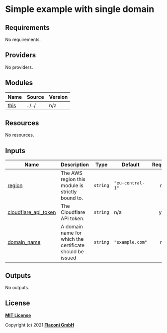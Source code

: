 # Simple example with single domain

<!-- BEGINNING OF PRE-COMMIT-TERRAFORM DOCS HOOK -->
## Requirements

No requirements.

## Providers

No providers.

## Modules

| Name | Source | Version |
|------|--------|---------|
| <a name="module_this"></a> [this](#module\_this) | ../../ | n/a |

## Resources

No resources.

## Inputs

| Name | Description | Type | Default | Required |
|------|-------------|------|---------|:--------:|
| <a name="input_region"></a> [region](#input\_region) | The AWS region this module is strictly bound to. | `string` | `"eu-central-1"` | no |
| <a name="input_cloudflare_api_token"></a> [cloudflare\_api\_token](#input\_cloudflare\_api\_token) | The Cloudflare API token. | `string` | n/a | yes |
| <a name="input_domain_name"></a> [domain\_name](#input\_domain\_name) | A domain name for which the certificate should be issued | `string` | `"example.com"` | no |

## Outputs

No outputs.

<!-- END OF PRE-COMMIT-TERRAFORM DOCS HOOK -->

## License

**[MIT License](../../LICENSE)**

Copyright (c) 2021 **[Flaconi GmbH](https://github.com/flaconi)**
